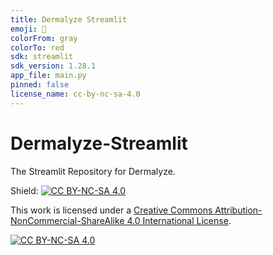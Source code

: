 ```yaml
---
title: Dermalyze Streamlit
emoji: 🐠
colorFrom: gray
colorTo: red
sdk: streamlit
sdk_version: 1.28.1
app_file: main.py
pinned: false
license_name: cc-by-nc-sa-4.0
---
```


# Dermalyze-Streamlit
The Streamlit Repository for Dermalyze.

Shield: [![CC BY-NC-SA 4.0][cc-by-nc-sa-shield]][cc-by-nc-sa]

This work is licensed under a
[Creative Commons Attribution-NonCommercial-ShareAlike 4.0 International License][cc-by-nc-sa].

[![CC BY-NC-SA 4.0][cc-by-nc-sa-image]][cc-by-nc-sa]

[cc-by-nc-sa]: http://creativecommons.org/licenses/by-nc-sa/4.0/
[cc-by-nc-sa-image]: https://licensebuttons.net/l/by-nc-sa/4.0/88x31.png
[cc-by-nc-sa-shield]: https://img.shields.io/badge/License-CC%20BY--NC--SA%204.0-lightgrey.svg
